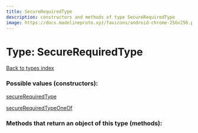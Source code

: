 ```yaml
---
title: SecureRequiredType
description: constructors and methods of type SecureRequiredType
image: https://docs.madelineproto.xyz/favicons/android-chrome-256x256.png
---
```

# Type: SecureRequiredType  
[Back to types index](index.md)



### Possible values (constructors):

[secureRequiredType](../constructors/secureRequiredType.md)  

[secureRequiredTypeOneOf](../constructors/secureRequiredTypeOneOf.md)  



### Methods that return an object of this type (methods):




